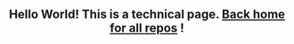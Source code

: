 <h2 align="center">Hello World! This is a technical page. <a href="https://github.com/la-nocerina">Back home for all repos</a> !</h2>
